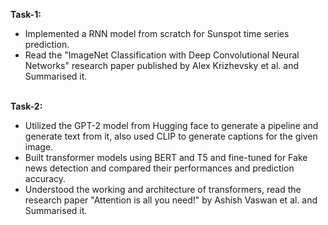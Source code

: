 <b>Task-1:</b>
<ul>
<li> Implemented a RNN model from scratch for Sunspot time series prediction. </li>
<li> Read the "ImageNet Classification with Deep Convolutional Neural Networks" research paper published by Alex Krizhevsky et al. and Summarised it. </li> <br />
</ul>
<b>Task-2:</b>
<ul>
<li> Utilized the GPT-2 model from Hugging face to generate a pipeline and generate text from it, also used CLIP to generate captions for the given image. </li>
<li> Built transformer models using BERT and T5 and fine-tuned for Fake news detection and compared their performances and prediction accuracy. </li>
<li> Understood the working and architecture of transformers, read the research paper "Attention is all you need!" by Ashish Vaswan et al. and Summarised it. </li>
</ul>
